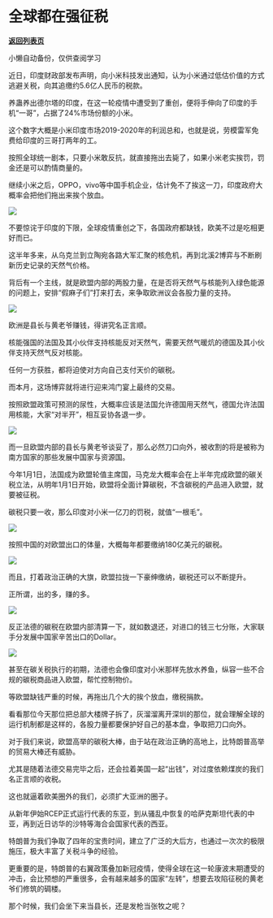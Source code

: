 # 全球都在强征税

[**返回列表页**](/gzh/政事堂2019)

小懒自动备份，仅供查阅学习

近日，印度财政部发布声明，向小米科技发出通知，认为小米通过低估价值的方式逃避关税，向其追缴约5.6亿人民币的税款。

  

养蛊养出德尔塔的印度，在这一轮疫情中遭受到了重创，便将手伸向了印度的手机“一哥”，占据了24%市场份额的小米。

  

这个数字大概是小米印度市场2019-2020年的利润总和，也就是说，劳模雷军免费给印度的三哥打两年的工。

  

按照全球统一剧本，只要小米敢反抗，就直接拖出去毙了，如果小米老实挨罚，罚金还是可以酌情商量的。

  

继续小米之后，OPPO，vivo等中国手机企业，估计免不了挨这一刀，印度政府大概率会把他们拖出来挨个放血。

  

![](https://mmbiz.qpic.cn/mmbiz_png/rxhS23yu8cPntHsrGkE13JESV1YWAkfx5JK3NxJzuNQLDOBBia3ViapeIRic1RdcGsCAqUxsQyCx8ZtoyQ0lXbwYA/640?wx_fmt=png)

  

不要惊诧于印度的下限，全球疫情重创之下，各国政府都缺钱，欧美不过是吃相更好而已。  

  

这半年多来，从乌克兰到立陶宛各路大军汇聚的核危机，再到北溪2博弈与不断刷新历史记录的天然气价格。

  

背后有一个主线，就是欧盟内部的两股力量，在是否将天然气与核能列入绿色能源的问题上，安排“假麻子们”打来打去，来争取欧洲议会各股力量的支持。

  

![](https://mmbiz.qpic.cn/mmbiz_png/rxhS23yu8cPntHsrGkE13JESV1YWAkfxyqayZh9cMyzicTM8pbmg9zxrjibEjN2OXxmAUic0sj8mW1T2FhFFLBJzg/640?wx_fmt=png)

  

欧洲是县长与黄老爷赚钱，得讲究名正言顺。

  

核能强国的法国及其小伙伴支持核能反对天然气，需要天然气暖炕的德国及其小伙伴支持天然气反对核能。

  

任何一方获胜，都将迫使对方向自己支付天价的碳税。  

  

而本月，这场博弈就将进行迎来鸿门宴上最终的交易。  

  

按照欧盟政策可预测的尿性，大概率应该是法国允许德国用天然气，德国允许法国用核能，大家“对半开”，相互妥协各退一步。

  

![](https://mmbiz.qpic.cn/mmbiz_png/rxhS23yu8cPntHsrGkE13JESV1YWAkfxpnibNiapJg8WQfJ72wWe3vXHB4pvFgicB3YyXvQonDemNAweoicqtxo1IA/640?wx_fmt=png)

  

而一旦欧盟内部的县长与黄老爷谈妥了，那么必然刀口向外，被收割的将是被称为南方国家的那些发展中国家与资源国。  

  

今年1月1日，法国成为欧盟轮值主席国，马克龙大概率会在上半年完成欧盟的碳关税立法，从明年1月1日开始，欧盟将全面计算碳税，不含碳税的产品进入欧盟，就要被征税。

  

碳税只要一收，那么印度对小米一亿刀的罚税，就值“一根毛”。

  

![](https://mmbiz.qpic.cn/mmbiz_png/rxhS23yu8cPntHsrGkE13JESV1YWAkfxOY9tHqfI9ibibFdpW24RTAb9G7bH3KTYibhNqy1Pjwl6iaiaAHibOIrvBH2w/640?wx_fmt=png)

  

按照中国的对欧盟出口的体量，大概每年都要缴纳180亿美元的碳税。

  

![](https://mmbiz.qpic.cn/mmbiz_png/rxhS23yu8cPntHsrGkE13JESV1YWAkfxRb66vPnGkQnibicibxPpao0D3nlvXicm0kdb1yFqcIwB0tdZLRqk6cbgtA/640?wx_fmt=png)

  

而且，打着政治正确的大旗，欧盟拉拢一下豪绅缴纳，碳税还可以不断提升。  

  

正所谓，出的多，赚的多。  

  

![](https://mmbiz.qpic.cn/mmbiz_png/rxhS23yu8cPntHsrGkE13JESV1YWAkfxXpy6qvAlM7JhqfzsQKd7UNk9Liayibd42EibmUCRefb5uU1x8iaXX3iaAfg/640?wx_fmt=png)

  

反正法德的碳税在欧盟内部清算一下，就如数退还，对进口的钱三七分账，大家联手分发展中国家辛苦出口的Dollar。

  

![](https://mmbiz.qpic.cn/mmbiz_png/rxhS23yu8cPntHsrGkE13JESV1YWAkfxSbdMaHG7ibgc1KibaDbrQCJ7Ao9o96GcOJfczq9YL1DxWhibm04JA4IWA/640?wx_fmt=png)

  

甚至在碳关税执行的初期，法德也会像印度对小米那样先放水养鱼，纵容一些不合规的碳税商品进入欧盟，帮忙控制物价。

  

等欧盟缺钱严重的时候，再拖出几个大的挨个放血，缴税捐款。  

  

看看那位今天那位把总部大楼牌子拆了，灰溜溜离开深圳的那位，就会理解全球的运行机制都是这样的，各股力量都要保护好自己的基本盘，争取把刀口向外。  

  

对于我们来说，欧盟高举的碳税大棒，由于站在政治正确的高地上，比特朗普高举的贸易大棒还有威胁。

  

尤其是随着法德交易完毕之后，还会拉着美国一起“出钱”，对过度依赖煤炭的我们名正言顺的收税。  

  

这也就逼着欧美圈外的我们，必须扩大亚洲的圈子。

  

从新年伊始RCEP正式运行代表的东亚，到从骚乱中恢复的哈萨克斯坦代表的中亚，再到近日访华的沙特等海合会国家代表的西亚。

  

特朗普为我们争取了四年的宝贵时间，建立了广泛的大后方，也通过一次次的极限施压，极大丰富了关税斗争的经验。  

  

更重要的是，特朗普的右翼政策叠加新冠疫情，使得全球在这一轮康波末期遭受的冲击，会比预想的严重很多，会有越来越多的国家“左转”，想要去攻陷征税的黄老爷们修筑的碉楼。

  

那个时候，我们会坐下来当县长，还是发枪当张牧之呢？

  

